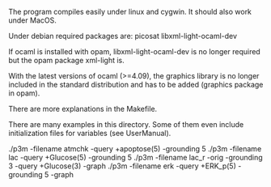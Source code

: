 The program compiles easily under linux and cygwin. It should also work under MacOS.

Under debian required packages are:
picosat
libxml-light-ocaml-dev


If ocaml is installed with opam, libxml-light-ocaml-dev is no longer required but the opam package xml-light is.

With the latest versions of ocaml (>=4.09), the graphics library
is no longer included in the standard distribution and has to be added
(graphics package in opam).

There are more explanations in the Makefile.

There are many examples in this directory. Some of them even include initialization files for variables (see UserManual).

./p3m -filename atmchk -query +apoptose\(5\) -grounding 5
./p3m -filename lac -query +Glucose\(5\) -grounding 5
./p3m -filename lac_r -orig -grounding 3 -query \+Glucose\(3\) -graph
./p3m -filename erk -query +ERK_p\(5\) -grounding 5 -graph

